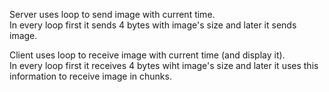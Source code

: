 Server uses loop to send image with current time.  
In every loop first it sends 4 bytes with image's size and later it sends image.

Client uses loop to receive image with current time (and display it).  
In every loop first it receives 4 bytes wiht image's size and later it uses this information 
to receive image in chunks.


